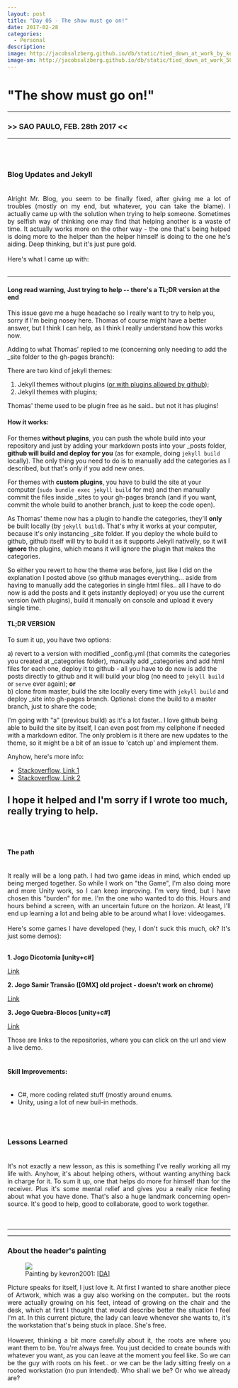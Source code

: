 ```yaml
---
layout: post
title: "Day 05 - The show must go on!"
date: 2017-02-28
categories:
  - Personal
description:
image: http://jacobsalzberg.github.io/db/static/tied_down_at_work_by_kevron2001-db0cihk.jpg
image-sm: http://jacobsalzberg.github.io/db/static/tied_down_at_work_500.jpg
---
```



# "The show must go on!"<br>
---
###  >> SAO PAULO, FEB. 28th 2017 <<
---
<br><br>

### Blog Updates and Jekyll <br><br>
<div align="justify">
Alright Mr. Blog, you seem to be finally fixed, after giving me a lot of troubles (mostly on my end, but whatever, you can take the blame). I actually came up with the solution when trying to help someone. Sometimes by selfish way of thinking one may find that helping another is a waste of time. It actually works more on the other way - the one that's being helped is doing more to the helper than the helper himself is doing to the one he's aiding. Deep thinking, but it's just pure gold.</div>
<br>
Here's what I came up with:<br><br>

---
#### Long read warning, Just trying to help -- there's a TL;DR version at the end

This issue gave me a huge headache so I really want to try to help you, sorry if I'm being nosey here. Thomas of course might have a better answer, but I think I can help, as I think I really understand how this works now. 

Adding to what Thomas' replied to me (concerning only needing to add the _site folder to the gh-pages branch):

There are two kind of jekyll themes:
1) Jekyll themes without plugins ([or with plugins allowed by github](https://help.github.com/articles/adding-jekyll-plugins-to-a-github-pages-site/));
2) Jekyll themes with plugins;

Thomas' theme used to be plugin free as he said.. but not it has plugins!

#### How it works: 

For themes **without plugins**, you can push the whole build into your repository and just by adding your markdown posts into your _posts folder, **github will build and deploy for you** (as for example, doing `jekyll build` locally). The only thing you need to do is to manually add the categories as I described, but that's only if you add new ones.

For themes with **custom plugins**, you have to build the site at your computer (`sudo bundle exec jekyll build` for me) and then manually commit the files inside _sites to your gh-pages branch (and if you want, commit the whole build to another branch, just to keep the code open).

As Thomas' theme now has a plugin to handle the categories, they'll **only** be built locally (by `jekyll build`). That's why it works at your computer, because it's only instancing _site folder. If you deploy the whole build to github, github itself will try to build it as it supports Jekyll nativelly, so it will **ignore** the plugins, which means it will ignore the plugin that makes the categories.

So either you revert to how the theme was before, just like I did on the explanation I posted above (so github manages everything... aside from having to manually add the categories in single html files.. all I have to do now is add the posts and it gets instantly deployed) or you use the current version (with plugins), build it manually on console and upload it every single time.

#### TL;DR VERSION
To sum it up, you have two options:

a) revert to a version with modified _config.yml (that commits the categories you created at _categories folder), manually add _categories and add html files for each one, deploy it to github - all you have to do now is add the posts directly to github and it will build your blog (no need to `jekyll build` or `serve` ever again);
**or** 
<br>
b) clone from master, build the site locally every time with `jekyll build` and deploy _site into gh-pages branch. Optional: clone the build to a master branch, just to share the code;

I'm going with "a" (previous build) as it's a lot faster.. I love github being able to build the site by itself, I can even post from my cellphone if needed with a markdown editor.
The only problem is it there are new updates to the theme, so it might be a bit of an issue to 'catch up' and implement them.

Anyhow, here's more info:
* [Stackoverflow, Link 1](http://stackoverflow.com/questions/31871433/why-put-the-site-directory-of-a-jekyll-site-in-gitignore)
* [Stackoverflow, Link 2](http://stackoverflow.com/questions/28249255/how-do-i-configure-github-to-use-non-supported-jekyll-site-plugins/28252200#28252200)

I hope it helped and I'm sorry if I wrote too much, really trying to help.
<br>
---

<br><br>

#### The path<br><br>
<div align="justify">
It really will be a long path. I had two game ideas in mind, which ended up being merged together. So while I work on "the Game", I'm also doing more and more Unity work, so I can keep improving. I'm very tired, but I have chosen this "burden" for me. I'm the one who wanted to do this. Hours and hours behind a screen, with an uncertain future on the horizon. At least, I'll end up learning a lot and being able to be around what I love: videogames.
<br><br>
Here's some games I have developed (hey, I don't suck this much, ok? It's just some demos):<br><br>
</div>

**1. Jogo Dicotomia [unity+c#]**

[Link](https://github.com/jacobsalzberg/Jogo-Dicotomia-UI)

**2. Jogo Samir Transão ([GMX] old project - doesn't work on chrome)**

[Link](https://github.com/jacobsalzberg/Jogo-Samir-Transao)

**3. Jogo Quebra-Blocos [unity+c#]**

[Link](https://github.com/jacobsalzberg/Jogo-Quebra-Blocos)

Those are links to the repositories, where you can click on the url and view a live demo.
<br><br>

#### Skill Improvements:<br><br>

* C#, more coding related stuff (mostly around enums.
* Unity, using a lot of new buil-in methods.

<br><br>

### Lessons Learned<br><br>
<div align="justify">
It's not exactly a new lesson, as this is something I've really working all my life with. Anyhow, it's about helping others, without wanting anything back in charge for it. To sum it up, one that helps do more for himself than for the receiver. Plus it's some mental relief and gives you a really nice feeling about what you have done. That's also a huge landmark concerning open-source. It's good to help, good to collaborate, good to work together.
</div>
<br><br>



***
***
### About the header's painting 

<figure>
  <img src="http://jacobsalzberg.github.io/db/static/tied_down_at_work_by_kevron2001-db0cihk.jpg" />
  <figcaption>Painting by kevron2001:  <a href="http://www.deviantart.com/art/Tied-down-at-work-665711768" title="Deviant"> [DA]</a> </figcaption>
</figure>

<div align="justify">
Picture speaks for itself, I just love it. At first I wanted to share another piece of Artwork, which was a guy also working on the computer.. but the roots were actually growing on his feet, intead of growing on the chair and the desk, which at first I thought that would describe better the situation I feel I'm at. In this current picture, the lady can leave whenever she wants to, it's the workstation that's being stuck in place. She's free.
<br><br>
However, thinking a bit more carefully about it, the roots are where you want them to be. You're always free. You just decided to create bounds with whatever you want, as you can leave at the moment you feel like. So we can be the guy with roots on his feet.. or we can be the lady sitting freely on a rooted workstation (no pun intended). Who shall we be? Or who we already are?
</div>

